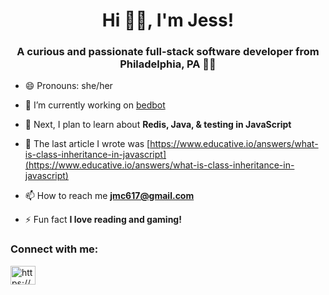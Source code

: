

<!--
**jmc617/jmc617** is a ✨ _special_ ✨ repository because its `README.md` (this file) appears on your GitHub profile.

Here are some ideas to get you started:
### Hi there 👋

- 🔭 I’m currently working on ...
- 🌱 I’m currently learning ...
- 👯 I’m looking to collaborate on ...
- 🤔 I’m looking for help with ...
- 💬 Ask me about ...
- 📫 How to reach me: ...

- ⚡ Fun fact: ...
-->

<h1 align="center">Hi 👋🏾, I'm Jess!</h1>

<h3 align="center">A curious and passionate full-stack software developer from Philadelphia, PA 🔔🥨</h3>

- 😄 Pronouns: she/her

- 🔭 I’m currently working on [bedbot](https://github.com/jmc617/twitch_bedbot_)

- 🌱 Next, I plan to learn about **Redis, Java, & testing in JavaScript**

- 📝 The last article I wrote was [https://www.educative.io/answers/what-is-class-inheritance-in-javascript](https://www.educative.io/answers/what-is-class-inheritance-in-javascript)

- 📫 How to reach me **jmc617@gmail.com**

- ⚡ Fun fact **I love reading and gaming!**

<h3 align="left">Connect with me:</h3>
<p align="left">
<a href="https://linkedin.com/in/https://www.linkedin.com/in/jessica-clay-09/" target="blank"><img align="center" src="https://raw.githubusercontent.com/rahuldkjain/github-profile-readme-generator/master/src/images/icons/Social/linked-in-alt.svg" alt="https://www.linkedin.com/in/jessica-clay-09/" height="30" width="40" /></a>
</p>


